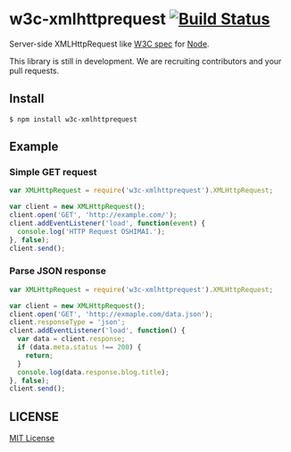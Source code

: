 # w3c-xmlhttprequest [![Build Status](https://travis-ci.org/ykzts/node-xmlhttprequest.svg?branch=master)](https://travis-ci.org/ykzts/node-xmlhttprequest)

Server-side XMLHttpRequest like [W3C spec](https://www.w3.org/TR/2012/WD-XMLHttpRequest-20121206/) for [Node](https://nodejs.org/).

This library is still in development. We are recruiting contributors and your pull requests.

## Install

```shell
$ npm install w3c-xmlhttprequest
```

## Example

### Simple GET request

```javascript
var XMLHttpRequest = require('w3c-xmlhttprequest').XMLHttpRequest;

var client = new XMLHttpRequest();
client.open('GET', 'http://example.com/');
client.addEventListener('load', function(event) {
  console.log('HTTP Request OSHIMAI.');
}, false);
client.send();
```

### Parse JSON response

```javascript
var XMLHttpRequest = require('w3c-xmlhttprequest').XMLHttpRequest;

var client = new XMLHttpRequest();
client.open('GET', 'http://exmaple.com/data.json');
client.responseType = 'json';
client.addEventListener('load', function() {
  var data = client.response;
  if (data.meta.status !== 200) {
    return;
  }
  console.log(data.response.blog.title);
}, false);
client.send();
```

## LICENSE

[MIT License](LICENSE)

